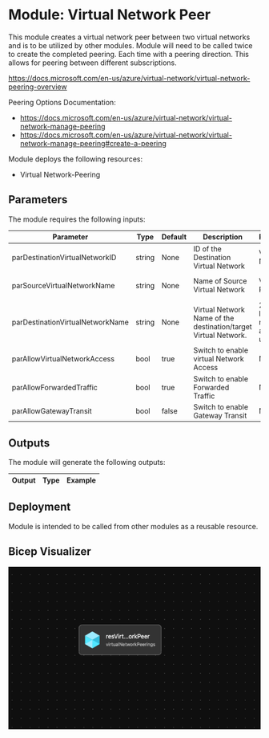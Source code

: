 # Module: Virtual Network Peer

This module creates a virtual network peer between two virtual networks and is to be utilized by other modules.  Module will need to be called twice to create the completed peering.  Each time with a peering direction. This allows for peering between different subscriptions.  

https://docs.microsoft.com/en-us/azure/virtual-network/virtual-network-peering-overview

Peering Options Documentation:

- https://docs.microsoft.com/en-us/azure/virtual-network/virtual-network-manage-peering
- https://docs.microsoft.com/en-us/azure/virtual-network/virtual-network-manage-peering#create-a-peering

Module deploys the following resources:
  * Virtual Network-Peering


## Parameters

The module requires the following inputs:

 Parameter | Type | Default | Description | Requirement | Example
----------- | ---- | ------- |----------- | ----------- | -------
 parDestinationVirtualNetworkID | string| None | ID of the Destination Virtual Network | Valid Virtual Network ID |   
 parSourceVirtualNetworkName  | string | None | Name of Source Virtual Network | Valid Azure Region | alz-spk-eastus2
 parDestinationVirtualNetworkName | string| None | Virtual Network Name of the destination/target Virtual Network.| 2-64 char, letters, numbers, and underscores | alz-hub-eastus2 
 parAllowVirtualNetworkAccess | bool | true | Switch to enable virtual Network Access | None | true
 parAllowForwardedTraffic | bool | true | Switch to enable Forwarded Traffic | None |true
 parAllowGatewayTransit | bool | false | Switch to enable Gateway Transit | None | false
 
## Outputs

The module will generate the following outputs:

Output | Type | Example
------ | ---- | --------


## Deployment
Module is intended to be called from other modules as a reusable resource.

## Bicep Visualizer

![Bicep Visualizer](media/virtual-network-peer-visualizer.png "Bicep Visualizer")


